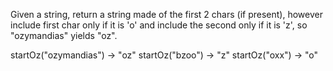 
Given a string, return a string made of the first 2 chars (if present), however include first char only if it is 'o' and include the second only if it is 'z', so "ozymandias" yields "oz".


startOz("ozymandias") → "oz"
startOz("bzoo") → "z"
startOz("oxx") → "o"